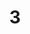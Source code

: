 ---
title: '3'
pictures: '["https://raw.githubusercontent.com/Yhuang4881/cms-content-stage/main/content/resources/images/1647920385536-890-540-pic-1.jpg","https://raw.githubusercontent.com/Yhuang4881/cms-content-stage/main/content/resources/images/1647918357822-1183-840-pic-28.jpg"]'
---